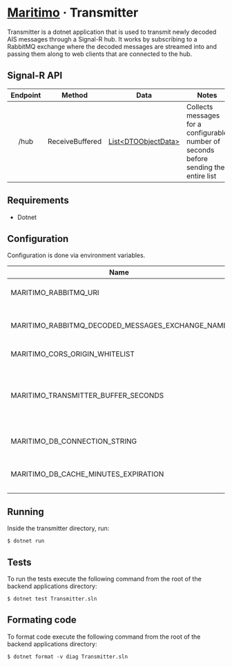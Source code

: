 # [Maritimo](https://maritimo.digital/) &middot; Transmitter

Transmitter is a dotnet application that is used to transmit newly decoded AIS messages through a Signal-R hub. It works by subscribing to a RabbitMQ exchange where the decoded messages are streamed into and passing them along to web clients that are connected to the hub.

## Signal-R API

| Endpoint | Method          |                   Data                    | Notes                                                                                 |
| :------: | --------------- | :---------------------------------------: | ------------------------------------------------------------------------------------- |
|   /hub   | ReceiveBuffered | [List\<DTOObjectData\>](DTOObjectData.cs) | Collects messages for a configurable number of seconds before sending the entire list |

## Requirements

- Dotnet

## Configuration

Configuration is done via environment variables.

| Name                                             | Description                                                              |
| ------------------------------------------------ | ------------------------------------------------------------------------ |
| MARITIMO_RABBITMQ_URI                            | URI for the RabbitMQ broker instance                                     |
| MARITIMO_RABBITMQ_DECODED_MESSAGES_EXCHANGE_NAME | Broker exchange name for decoded messages                                |
| MARITIMO_CORS_ORIGIN_WHITELIST                   | CORS origin whitelist                                                    |
| MARITIMO_TRANSMITTER_BUFFER_SECONDS              | Seconds to buffer messages before sending them to ReceiveBuffered method |
| MARITIMO_DB_CONNECTION_STRING                    | Database connection string                                               |
| MARITIMO_DB_CACHE_MINUTES_EXPIRATION             | Minutes until expiration of a cache entry for a station/object           |

## Running

Inside the transmitter directory, run:

    $ dotnet run

## Tests

To run the tests execute the following command from the root of the backend applications directory:

    $ dotnet test Transmitter.sln

## Formating code

To format code execute the following command from the root of the backend applications directory:

    $ dotnet format -v diag Transmitter.sln
